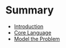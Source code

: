 # Summary

* [Introduction](README.md)
* [Core Language](chapter1.md)
* [Model the Problem](model_the_problem.md)

